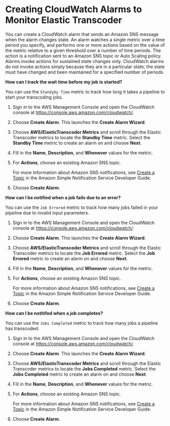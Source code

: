 # Creating CloudWatch Alarms to Monitor Elastic Transcoder<a name="creating-alarms"></a>

You can create a CloudWatch alarm that sends an Amazon SNS message when the alarm changes state\. An alarm watches a single metric over a time period you specify, and performs one or more actions based on the value of the metric relative to a given threshold over a number of time periods\. The action is a notification sent to an Amazon SNS topic or Auto Scaling policy\. Alarms invoke actions for sustained state changes only\. CloudWatch alarms do not invoke actions simply because they are in a particular state; the state must have changed and been maintained for a specified number of periods\.

**How can I track the wait time before my job is started?**

You can use the `Standyby Time` metric to track how long it takes a pipeline to start your transcoding jobs\.

1. Sign in to the AWS Management Console and open the CloudWatch console at [https://console\.aws\.amazon\.com/cloudwatch/](https://console.aws.amazon.com/cloudwatch/)\.

1. Choose **Create Alarm**\. This launches the **Create Alarm Wizard**\. 

1. Choose **AWS/ElasticTranscoder Metrics** and scroll through the Elastic Transcoder metrics to locate the **Standby Time** metric\. Select the **Standby Time** metric to create an alarm on and choose **Next**\. 

1. Fill in the **Name**, **Description**, and **Whenever** values for the metric\. 

1. For **Actions**, choose an existing Amazon SNS topic\.

   For more information about Amazon SNS notifications, see [Create a Topic](http://docs.aws.amazon.com/sns/latest/dg/CreateTopic.html) in the Amazon Simple Notification Service Developer Guide\.

1. Choose **Create Alarm**\.

**How can I be notified when a job fails due to an error?**

You can use the `Job Errored` metric to track how many jobs failed in your pipeline due to invalid input parameters\.

1. Sign in to the AWS Management Console and open the CloudWatch console at [https://console\.aws\.amazon\.com/cloudwatch/](https://console.aws.amazon.com/cloudwatch/)\.

1. Choose **Create Alarm**\. This launches the **Create Alarm Wizard**\. 

1. Choose **AWS/ElasticTranscoder Metrics** and scroll through the Elastic Transcoder metrics to locate the **Job Errored** metric\. Select the **Job Errored** metric to create an alarm on and choose **Next**\. 

1. Fill in the **Name**, **Description**, and **Whenever** values for the metric\. 

1. For **Actions**, choose an existing Amazon SNS topic\.

   For more information about Amazon SNS notifications, see [Create a Topic](http://docs.aws.amazon.com/sns/latest/dg/CreateTopic.html) in the Amazon Simple Notification Service Developer Guide\.

1. Choose **Create Alarm**\.

**How can I be notitifed when a job completes?**

You can use the `Jobs Completed` metric to track how many jobs a pipeline has transcoded\.

1. Sign in to the AWS Management Console and open the CloudWatch console at [https://console\.aws\.amazon\.com/cloudwatch/](https://console.aws.amazon.com/cloudwatch/)\.

1. Choose **Create Alarm**\. This launches the **Create Alarm Wizard**\. 

1. Choose **AWS/ElasticTranscoder Metrics** and scroll through the Elastic Transcoder metrics to locate the **Jobs Completed** metric\. Select the **Jobs Completed** metric to create an alarm on and choose **Next**\. 

1. Fill in the **Name**, **Description**, and **Whenever** values for the metric\. 

1. For **Actions**, choose an existing Amazon SNS topic\.

   For more information about Amazon SNS notifications, see [Create a Topic](http://docs.aws.amazon.com/sns/latest/dg/CreateTopic.html) in the Amazon Simple Notification Service Developer Guide\.

1. Choose **Create Alarm**\.
